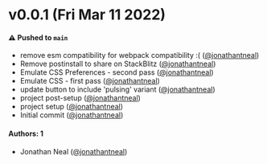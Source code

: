 # v0.0.1 (Fri Mar 11 2022)

#### ⚠️ Pushed to `main`

- remove esm compatibility for webpack compatibility :( ([@jonathantneal](https://github.com/jonathantneal))
- Remove postinstall to share on StackBlitz ([@jonathantneal](https://github.com/jonathantneal))
- Emulate CSS Preferences - second pass ([@jonathantneal](https://github.com/jonathantneal))
- Emulate CSS - first pass ([@jonathantneal](https://github.com/jonathantneal))
- update button to include 'pulsing' variant ([@jonathantneal](https://github.com/jonathantneal))
- project post-setup ([@jonathantneal](https://github.com/jonathantneal))
- project setup ([@jonathantneal](https://github.com/jonathantneal))
- Initial commit ([@jonathantneal](https://github.com/jonathantneal))

#### Authors: 1

- Jonathan Neal ([@jonathantneal](https://github.com/jonathantneal))
